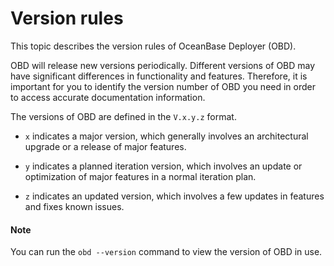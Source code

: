 # Version rules

This topic describes the version rules of OceanBase Deployer (OBD).

OBD will release new versions periodically. Different versions of OBD may have significant differences in functionality and features. Therefore, it is important for you to identify the version number of OBD you need in order to access accurate documentation information.

The versions of OBD are defined in the `V.x.y.z` format.

* `x` indicates a major version, which generally involves an architectural upgrade or a release of major features.

* `y` indicates a planned iteration version, which involves an update or optimization of major features in a normal iteration plan.

* `z` indicates an updated version, which involves a few updates in features and fixes known issues.

<main id="notice" type='explain'>
  <h4>Note</h4>
  <p>You can run the <code>obd --version</code> command to view the version of OBD in use. </p>
</main>
